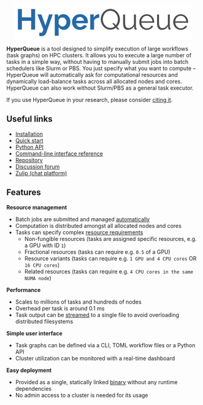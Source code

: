 <div style="display: flex; justify-content: center;">
  <img src="imgs/hq.png">
</div>

**HyperQueue** is a tool designed to simplify execution of large workflows (task graphs) on HPC clusters. It allows you to execute a large number of tasks in a simple way, without having to manually submit jobs into batch schedulers like Slurm or PBS. You just specify what you want to compute – HyperQueue will automatically ask for computational resources and dynamically load-balance tasks across all allocated nodes and cores. HyperQueue can also work without Slurm/PBS as a general task executor.

If you use HyperQueue in your research, please
consider [citing it](https://www.sciencedirect.com/science/article/pii/S2352711024001857).

## Useful links
- [Installation](installation.md)
- [Quick start](quickstart.md)
- [Python API](python/index.md)
- [Command-line interface reference](cli-reference)
- [Repository](https://github.com/It4innovations/hyperqueue)
- [Discussion forum](https://github.com/It4innovations/hyperqueue/discussions)
- [Zulip (chat platform)](https://hyperqueue.zulipchat.com/)

## Features
**Resource management**

- Batch jobs are submitted and managed [automatically](deployment/allocation.md)
- Computation is distributed amongst all allocated nodes and cores
- Tasks can specify complex [resource requirements](jobs/cresources.md)
    - Non-fungible resources (tasks are assigned specific resources, e.g. a GPU with ID `1`)
    - Fractional resources (tasks can require e.g. `0.5` of a GPU)
    - Resource variants (tasks can require e.g. `1 GPU and 4 CPU cores` OR `16 CPU cores`)
    - Related resources (tasks can require e.g. `4 CPU cores in the same NUMA node`)

**Performance**

- Scales to millions of tasks and hundreds of nodes
- Overhead per task is around 0.1 ms
- Task output can be [streamed](jobs/streaming.md) to a single file to avoid overloading distributed filesystems

**Simple user interface**

- Task graphs can be defined via a CLI, TOML workflow files or a Python API
- Cluster utilization can be monitored with a real-time dashboard

**Easy deployment**

- Provided as a single, statically linked [binary](installation.md) without any runtime dependencies
- No admin access to a cluster is needed for its usage
